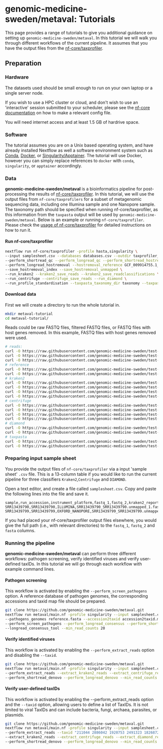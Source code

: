 # genomic-medicine-sweden/metaval: Tutorials

This page provides a range of tutorials to give you additional guidance on setting up `genomic-medicine-sweden/metaval`. In this tutorial we will walk you through different workflows of the current pipeline. It assumes that you have the output files from the [nf-core/taxprofiler](https://github.com/nf-core/taxprofiler).

## Preparation

### Hardware

The datasets used should be small enough to run on your own laptop or a single server node.

If you wish to use a HPC cluster or cloud, and don't wish to use an 'interactive' session submitted to your scheduler, please see the [nf-core documentation](https://nf-co.re/docs/usage/configuration#introduction) on how to make a relevant config file.

You will need internet access and at least 1.5 GB of hardrive space.

### Software

The tutorial assumes you are on a Unix based operating system, and have already installed Nextflow as well a software environment system such as [Conda](https://docs.conda.io/en/latest/miniconda.html), [Docker](https://www.docker.com/), or [Singularity/Apptainer](https://apptainer.org/).
The tutorial will use Docker, however you can simply replace references to `docker` with `conda`, `singularity`, or `apptainer` accordingly.

### Data

**genomic-medicine-sweden/metaval** is a bioinformatics pipeline for post-processing the results of [nf-core/taxprofiler](https://github.com/nf-core/taxprofiler). In this tutorial, we will use the output files from `nf-core/taxprofilers` for a subset of metagenomic sequencing data, including one Illumina sample and one Nanopore sample. The taxonomy path should be specified when running nf-core/taxprofiler, as this information from the `taxpasta` output will be used by `genomic-medicine-sweden/metaval`. Below is an example or running `nf-core/taxprofiler`. Please check the [usage of nf-core/taxprofiler](https://github.com/nf-core/taxprofiler/tree/master/docs) for detailed instructions on how to run it.

#### Run nf-core/taxprofiler

```bash
nextflow run nf-core/taxprofiler -profile hasta,singularity \
--input samplesheet.csv --databases databases.csv --outdir taxprofiler_results \
--perform_shortread_qc --perform_longread_qc --perform_shortread_hostremoval \
--perform_longread_hostremoval --hostremoval_reference GCF_009914755.1_T2T-CHM13v2.0_genomic.fna \
--save_hostremoval_index --save_hostremoval_unmapped \
--run_kraken2 --kraken2_save_reads --kraken2_save_readclassifications \
--run_centrifuge --centrifuge_save_reads --run_diamond \
--run_profile_standardisation --taxpasta_taxonomy_dir taxonomy --taxpasta_add_lineage

```

#### Download data

First we will create a directory to run the whole tutorial in.

```bash
mkdir metaval-tutorial
cd metaval-tutorial/

```

Reads could be raw FASTQ files, filtered FASTQ files, or FASTQ files with host genes removed. In this example, FASTQ files with host genes removed were used.

```bash
# reads:
curl -O https://raw.githubusercontent.com/genomic-medicine-sweden/test-datasets/metaval/testdata/SRR13439790_SRR13439790.unmapped_1.fastq.gz
curl -O https://raw.githubusercontent.com/genomic-medicine-sweden/test-datasets/metaval/testdata/SRR13439790_SRR13439790.unmapped_2.fastq.gz
curl -O https://raw.githubusercontent.com/genomic-medicine-sweden/test-datasets/metaval/testdata/SRR13439799_SRR13439799.unmapped_other.fastq.gz
# reference
curl -O https://raw.githubusercontent.com/genomic-medicine-sweden/test-datasets/333a4af341ac9cba6106e6ebd295fc64e28d58bd/reference/reference.fasta
curl -O https://raw.githubusercontent.com/genomic-medicine-sweden/test-datasets/333a4af341ac9cba6106e6ebd295fc64e28d58bd/reference/accession2taxid.map
# kraken2
curl -O https://raw.githubusercontent.com/genomic-medicine-sweden/test-datasets/metaval/testdata/SRR13439790_pe_SRR13439790_k2_pluspf.kraken2.kraken2.report.txt
curl -O https://raw.githubusercontent.com/genomic-medicine-sweden/test-datasets/metaval/testdata/SRR13439790_pe_SRR13439790_k2_pluspf.kraken2.kraken2.classifiedreads.txt
curl -O https://raw.githubusercontent.com/genomic-medicine-sweden/test-datasets/metaval/testdata/SRR13439799_se_SRR13439799_k2_pluspf.kraken2.kraken2.report.txt
curl -O https://raw.githubusercontent.com/genomic-medicine-sweden/test-datasets/metaval/testdata/SRR13439799_se_SRR13439799_k2_pluspf.kraken2.kraken2.classifiedreads.txt
# centrifuge
curl -O https://raw.githubusercontent.com/genomic-medicine-sweden/test-datasets/metaval/testdata/SRR13439790_pe_SRR13439790_p_compressed+h+v.centrifuge.txt
curl -O https://raw.githubusercontent.com/genomic-medicine-sweden/test-datasets/metaval/testdata/SRR13439790_pe_SRR13439790_p_compressed+h+v.centrifuge.results.txt
curl -O https://raw.githubusercontent.com/genomic-medicine-sweden/test-datasets/metaval/testdata/SRR13439799_se_SRR13439799_p_compressed+h+v.centrifuge.txt
curl -O https://raw.githubusercontent.com/genomic-medicine-sweden/test-datasets/metaval/testdata/SRR13439799_se_SRR13439799_p_compressed+h+v.centrifuge.results.txt
# diamond
curl -O https://raw.githubusercontent.com/genomic-medicine-sweden/test-datasets/metaval/testdata/SRR13439790_pe_SRR13439790_diamond.diamond.tsv
curl -O https://raw.githubusercontent.com/genomic-medicine-sweden/test-datasets/metaval/testdata/SRR13439799_se_SRR13439799_diamond.diamond.tsv
# taxpasta
curl -O https://raw.githubusercontent.com/genomic-medicine-sweden/test-datasets/metaval/testdata/kraken2_k2_pluspf.tsv
curl -O https://raw.githubusercontent.com/genomic-medicine-sweden/test-datasets/metaval/testdata/centrifuge_p_compressed+h+v.tsv

```

### Preparing input sample sheet

You provide the output files of `nf-core/taxprofiler` via a input 'sample sheet' `.csv` file.
This is a 13-column table if you would like to run the current pipeline for three classifiers `Kraken2`,`Centrifuge` and `DIAMOND`.

Open a text editor, and create a file called `samplesheet.csv`.
Copy and paste the following lines into the file and save it.

```csv title="samplesheet.csv"
sample,run_accession,instrument_platform,fastq_1,fastq_2,kraken2_report,kraken2_result,kraken2_taxpasta,centrifuge_report,centrifuge_result,centrifuge_taxpasta,diamond,diamond_taxpasta
SRR13439790,SRR13439790,ILLUMINA,SRR13439790_SRR13439790.unmapped_1.fastq.gz,SRR13439790_SRR13439790.unmapped_2.fastq.gz,SRR13439790_pe_SRR13439790_k2_pluspf.kraken2.kraken2.report.txt,SRR13439790_pe_SRR13439790_k2_pluspf.kraken2.kraken2.classifiedreads.txt,kraken2_k2_pluspf.tsv,SRR13439790_pe_SRR13439790_p_compressed+h+v.centrifuge.txt,SRR13439790_pe_SRR13439790_p_compressed+h+v.centrifuge.results.txt,centrifuge_p_compressed+h+v.tsv,SRR13439790_pe_SRR13439790_diamond.diamond.tsv,diamond_diamond.tsv
SRR13439799,SRR13439799,OXFORD_NANOPORE,SRR13439799_SRR13439799.unmapped_other.fastq.gz,,SRR13439799_se_SRR13439799_k2_pluspf.kraken2.kraken2.report.txt,SRR13439799_se_SRR13439799_k2_pluspf.kraken2.kraken2.classifiedreads.txt,kraken2_k2_pluspf.tsv,SRR13439799_se_SRR13439799_p_compressed+h+v.centrifuge.txt,SRR13439799_se_SRR13439799_p_compressed+h+v.centrifuge.results.txt,centrifuge_p_compressed+h+v.tsv,SRR13439799_se_SRR13439799_diamond.diamond.tsv,diamond_diamond.tsv

```

If you had placed your nf-core/taxprofiler output files elsewhere, you would give the full path (i.e., with relevant directories) to the `fastq_1`, `fastq_2` and `fasta` columns.

### Running the pipeline

**genomic-medicine-sweden/metaval** can perform three different workflows: pathogen screening, verify identified viruses and verify user-defined taxIDs. In this tutorial we will go through each workflow with example command lines.

#### Pathogen screening

This workflow is activated by enabling the `--perform_screen_pathogens` option. A reference database of pathogen genomes, the corresponding accessions and taxid map file should be prepared.

```bash
git clone https://github.com/genomic-medicine-sweden/metaval.git
nextflow run metaval/main.nf -profile singularity --input samplesheet.csv --outdir pathogen_screen_result \
--pathogens_genomes reference.fasta --accession2taxid accession2taxid.map \
--perform_screen_pathogens --perform_longread_consensus --perform_shortread_consensus \
--longread_consensus_tool --min_read_counts 20

```

#### Verify identified viruses

This workflow is activated by enabling the `--perform_extract_reads` option and disabling the `--taxid`.

```bash
git clone https://github.com/genomic-medicine-sweden/metaval.git
nextflow run metaval/main.nf -profile singularity --input samplesheet.csv --outdir identified_viruses_results \
--perform_extract_reads --extract_kraken2_reads --extract_centrifuge_reads --extract_diamond_reads \
--perform_shortread_denovo --perform_longread_denovo --min_read_counts 20

```

#### Verify user-defined taxIDs

This workflow is activated by enabling the --perform_extract_reads option and the `--taxid` option, allowing users to define a list of TaxIDs. It is not limited to viral TaxIDs and can include bacteria, fungi, archaea, parasites, or plasmids.

```bash
git clone https://github.com/genomic-medicine-sweden/metaval.git
nextflow run metaval/main.nf -profile singularity --input samplesheet.csv --outdir identified_viruses_results \
--perform_extract_reads --taxid "211044 2886042 1920753 2491323 1826872 878220" \
--extract_kraken2_reads --extract_centrifuge_reads --extract_diamond_reads \
--perform_shortread_denovo --perform_longread_denovo --min_read_counts 20

```
